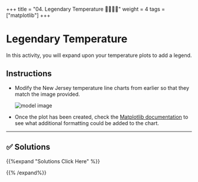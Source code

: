 +++
title = "04. Legendary Temperature 👩‍🎓👨‍🎓"
weight = 4
tags = ["matplotlib"] 
+++

# Legendary Temperature

In this activity, you will expand upon your temperature plots to add a legend.

## Instructions

* Modify the New Jersey temperature line charts from earlier so that they match the image provided.

    ![model image](../images/avg_temp.png)

* Once the plot has been created, check the [Matplotlib documentation](https://matplotlib.org/2.0.2/index.html) to see what additional formatting could be added to the chart.

- - -

## ✅ Solutions
{{%expand "Solutions Click Here" %}}

{{% /expand%}}